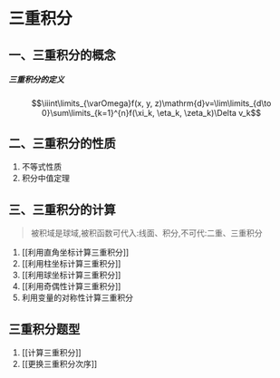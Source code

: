 # 三重积分

## 一、三重积分的概念

##### 三重积分的定义

$$\iiint\limits_{\varOmega}f(x, y, z)\mathrm{d}v=\lim\limits_{d\to 0}\sum\limits_{k=1}^{n}f(\xi_k, \eta_k, \zeta_k)\Delta v_k$$

## 二、三重积分的性质

1. 不等式性质
2. 积分中值定理

## 三、三重积分的计算

> 被积域是球域,被积函数可代入:线面、积分,不可代:二重、三重积分

1. [[利用直角坐标计算三重积分]]
2. [[利用柱坐标计算三重积分]]
3. [[利用球坐标计算三重积分]]
4. [[利用奇偶性计算三重积分]]
5. 利用变量的对称性计算三重积分

## 三重积分题型

1. [[计算三重积分]]
2. [[更换三重积分次序]]
